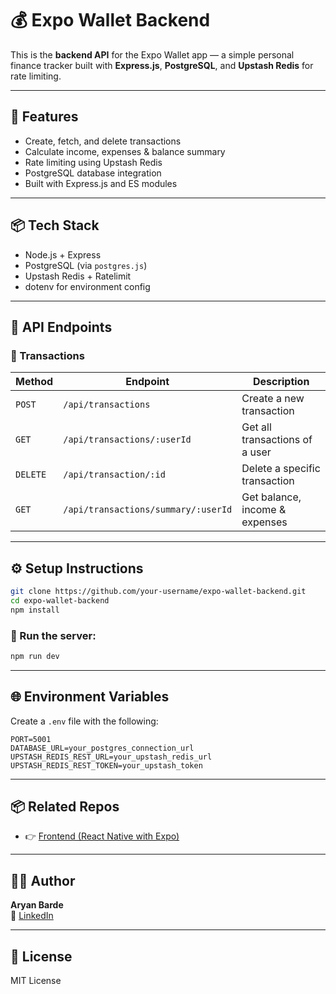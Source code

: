 # 💰 Expo Wallet Backend

This is the **backend API** for the Expo Wallet app — a simple personal finance tracker built with **Express.js**, **PostgreSQL**, and **Upstash Redis** for rate limiting.

---

## 🚀 Features

- Create, fetch, and delete transactions
- Calculate income, expenses & balance summary
- Rate limiting using Upstash Redis
- PostgreSQL database integration
- Built with Express.js and ES modules

---

## 📦 Tech Stack

- Node.js + Express
- PostgreSQL (via `postgres.js`)
- Upstash Redis + Ratelimit
- dotenv for environment config

---

## 📂 API Endpoints

### 🔸 Transactions

| Method | Endpoint                          | Description                         |
|--------|-----------------------------------|-------------------------------------|
| `POST` | `/api/transactions`              | Create a new transaction            |
| `GET`  | `/api/transactions/:userId`      | Get all transactions of a user     |
| `DELETE` | `/api/transaction/:id`         | Delete a specific transaction       |
| `GET`  | `/api/transactions/summary/:userId` | Get balance, income & expenses |

---

## ⚙️ Setup Instructions

```bash
git clone https://github.com/your-username/expo-wallet-backend.git
cd expo-wallet-backend
npm install
```

### 🧪 Run the server:

```bash
npm run dev
```

---

## 🌐 Environment Variables

Create a `.env` file with the following:

```env
PORT=5001
DATABASE_URL=your_postgres_connection_url
UPSTASH_REDIS_REST_URL=your_upstash_redis_url
UPSTASH_REDIS_REST_TOKEN=your_upstash_token
```

---

## 📦 Related Repos

- 👉 [Frontend (React Native with Expo)](https://github.com/aryanbarde80/expo-wallet-app)

---

## 🧑‍💻 Author

**Aryan Barde**  
📧 [LinkedIn](https://linkedin.com/in/aryanbarde80)

---

## 📄 License

MIT License
